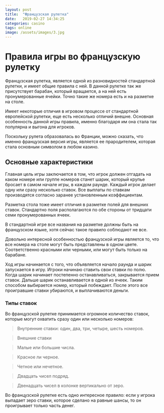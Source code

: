 ```yaml
---
layout: post
title:  "Французская рулетка"
date:   2019-02-27 14:34:25
categories: casino
tags: online
image: /assets/images/3.jpg
---
```


# Правила игры во французскую рулетку

Французская рулетка, является одной из разновидностей стандартной рулетки, и имеет общие правила с ней. В данной рулетке так же присутствует барабан, который вращается, а на ней есть пронумерованные ячейки. Точно такие же номера есть и на разметке на столе.

Имеет некоторые отличия в игровом процессе от стандартной европейской рулетки, еще есть несколько отличий внешне. Основная особенность данной игры правила, именно благодаря им она стала так популярна и выгона для игроков.

Поскольку рулета образовалась во Франции, можно сказать, что именно французская версия игры, является ее прародителем, которая стала основным символом в любом казино.

## Основные характеристики

Главная цель игры заключается в том, что игрок должен отгадать на каком номере или группе номеров станет шарик, который крупье бросает в самом начале игры, в каждом раунде. Каждый игрок делает одну или сразу несколько ставок. Все выплаты по ставкам производятся согласно заранее установленным коэффициентам.

Разметка стола тоже имеет отличия в разметке полей для внешних ставок. Стандартно поля располагаются по обе стороны от тридцати семи пронумерованных ячеек.

В стандартной игре все названия на разметке должны быть на французском языке, хотя сейчас такое правило соблюдают не все.

Довольно интересной особенностью французской игры является то, что все номера на столе могут быть представлены в одном цвете. Соответственно красными или черными, или могут быть только на барабане.

Ход игры начинается с того, что объявляется начало раунда и шарик запускается в игру. Игроки начинаю ставить свои ставки по полю. Когда шарик начинает постепенно останавливаться, закрывается прием ставок. Дальше шарик останавливается в одной из ячеек. Таким способом выбирается номер, который побеждает. После этого все проигравшие ставки убираются, и выплачиваются деньги.

### Типы ставок

Во французской рулетке принимается огромное количество ставок, которые могут охватить сразу один или несколько номеров:

> Внутренние ставки: один, два, три, четыре, шесть номеров.

> Внешние ставки

> Малые или большие числа.

> Красное ли черное.

> Четное или нечетное.

> Двадцать чисел подряд.

> Двенадцать чисел в колонке вертикально от зеро.

Во французской рулетке есть одно интересное правило: если у игрока выпадает зеро ставки, которое сделано на равные шансы, то он проигрывает только часть денег.




